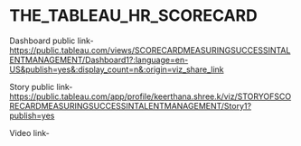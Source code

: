 # THE_TABLEAU_HR_SCORECARD

Dashboard public link-https://public.tableau.com/views/SCORECARDMEASURINGSUCCESSINTALENTMANAGEMENT/Dashboard1?:language=en-US&publish=yes&:display_count=n&:origin=viz_share_link

Story public link- https://public.tableau.com/app/profile/keerthana.shree.k/viz/STORYOFSCORECARDMEASURINGSUCCESSINTALENTMANAGEMENT/Story1?publish=yes


Video link-
